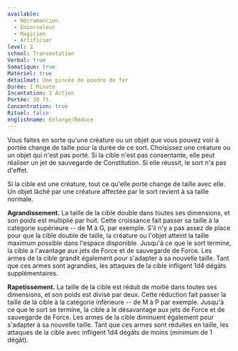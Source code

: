 ```yaml
---
available:
  - Nécromancien
  - Ensorceleur
  - Magicien
  - Artificier
level: 2
school: Transmutation
Verbal: true
Somatique: true
Matériel: true
detailmat: Une pincée de poudre de fer
Durée: 1 Minute
Incantation: 1 Action
Portée: 30 ft.
Concentration: true
Rituel: false
englishname: Enlarge/Reduce
---
```

Vous faites en sorte qu'une créature ou un objet que vous pouvez voir à portée change de taille pour la durée de ce sort. Choisissez une créature ou un objet qui n'est pas porté. Si la cible n'est pas consentante, elle peut réaliser un jet de sauvegarde de Constitution. Si elle réussit, le sort n'a pas d'effet.

Si la cible est une créature, tout ce qu'elle porte change de taille avec elle. Un objet lâché par une créature affectée par le sort revient à sa taille normale.

**Agrandissement.** La taille de la cible double dans toutes ses dimensions, et son poids est multiplié par huit. Cette croissance fait passer sa taille à la catégorie supérieure -- de M à G, par exemple. S'il n'y a pas assez de place pour que la cible double de taille, la créature ou l'objet atteint la taille maximum possible dans l'espace disponible. Jusqu'à ce que le sort termine, la cible a l'avantage aux jets de Force et de sauvegarde de Force. Les armes de la cible grandit également pour s'adapter à sa nouvelle taille. Tant que ces armes sont agrandies, les attaques de la cible infligent 1d4 dégâts supplémentaires.

**Rapetissement.** La taille de la cible est réduit de moitié dans toutes ses dimensions, et son poids est divisé par deux. Cette réduction fait passer la taille de la cible à la catégorie inférieure -- de M à P par exemple. Jusqu'à ce que le sort se termine, la cible a le désavantage aux jets de Force et de sauvegarde de Force. Les armes de la cible diminuent également pour s'adapter à sa nouvelle taille. Tant que ces armes sont réduites en taille, les attaques de la cible avec infligent 1d4 dégâts de moins (minimum de 1 dégât). 
